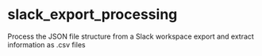 # slack_export_processing
Process the JSON file structure from a Slack workspace export and extract information as .csv files
